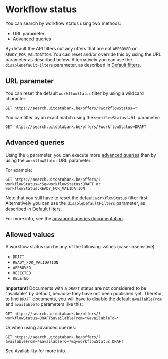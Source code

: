 # Workflow status

You can search by workflow status using two methods:

* URL parameter
* Advanced queries

By default the API filters out any offers that are not `APPROVED` or `READY_FOR_VALIDATION`. You can reset and/or override this by using the URL parameter as described below. Alternatively you can use the `disableDefaultFilters` parameter, as described in [Default filters](/default-filters.md).

## URL parameter

You can reset the default `workflowStatus` filter by using a wildcard character:

```
GET https://search.uitdatabank.be/offers/?workflowStatus=*
```

You can filter by an exact match using the `workflowStatus` URL parameter:

```
GET https://search.uitdatabank.be/offers/?workflowStatus=DRAFT
```

## Advanced queries

Using the `q` parameter, you can execute more [advanced queries](/advanced-queries.md) than by using the `workflowStatus` URL parameter.

For example:

```
GET https://search.uitdatabank.be/offers/?workflowStatus=*&q=workflowStatus:DRAFT or workflowStatus:READY_FOR_VALIDATION
```

Note that you still have to reset the default `workflowStatus` filter first. Alternatively you can use the `disableDefaultFilters` parameter, as described in [Default filters](/default-filters.md).

For more info, see the [advanced queries documentation](/advanced-queries.md).

## Allowed values

A workflow status can be any of the following values \(case-insensitive\):

* `DRAFT`
* `READY_FOR_VALIDATION`
* `APPROVED`
* `REJECTED`
* `DELETED`

**Important!** Documents with a `DRAFT` status are not considered to be "available" by default, because they have not been published yet. Therefor, to find `DRAFT` documents, you will have to disable the default `availableFrom` and `availableTo` parameters like this:

```
GET https://search.uitdatabank.be/offers/?workflowStatus=DRAFT&availableFrom=*&availableTo=*
```

Or when using advanced queries:

```
GET https://search.uitdatabank.be/offers/?availableFrom=*&availableTo=*&q=workflowStatus:DRAFT
```

See Availability for more info.


